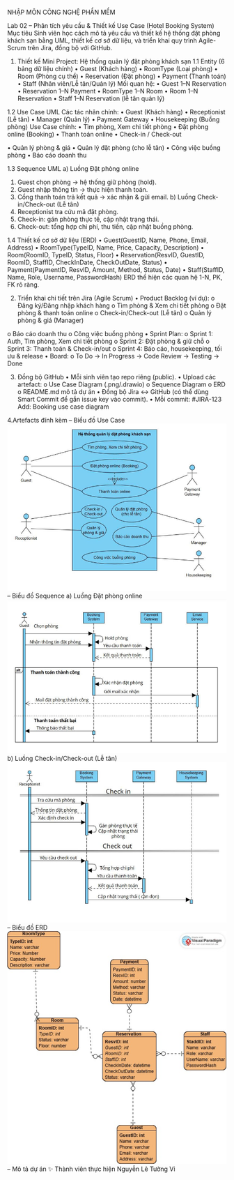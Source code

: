 NHẬP MÔN CÔNG NGHỆ PHẦN MỀM

Lab 02 – Phân tích yêu cầu & Thiết kế Use Case (Hotel Booking System)
Mục tiêu
Sinh viên học cách mô tả yêu cầu và thiết kế hệ thống đặt phòng khách sạn bằng UML,
thiết kế cơ sở dữ liệu, và triển khai quy trình Agile-Scrum trên Jira, đồng bộ với GitHub.

1. Thiết kế Mini Project: Hệ thống quản lý đặt phòng khách sạn
1.1 Entity (6 bảng dữ liệu chính)
• Guest (Khách hàng)
• RoomType (Loại phòng)
• Room (Phòng cụ thể)
• Reservation (Đặt phòng)
• Payment (Thanh toán)
• Staff (Nhân viên/Lễ tân/Quản lý)
Mối quan hệ:
• Guest 1–N Reservation
• Reservation 1–N Payment
• RoomType 1–N Room
• Room 1–N Reservation
• Staff 1–N Reservation (lễ tân quản lý)

1.2 Use Case UML
Các tác nhân chính:
• Guest (Khách hàng)
• Receptionist (Lễ tân)
• Manager (Quản lý)
• Payment Gateway
• Housekeeping (Buồng phòng)
Use Case chính:
• Tìm phòng, Xem chi tiết phòng
• Đặt phòng online (Booking)
• Thanh toán online
• Check-in / Check-out

• Quản lý phòng & giá
• Quản lý đặt phòng (cho lễ tân)
• Công việc buồng phòng
• Báo cáo doanh thu

1.3 Sequence UML
a) Luồng Đặt phòng online
1. Guest chọn phòng → hệ thống giữ phòng (hold).
2. Guest nhập thông tin → thực hiện thanh toán.
3. Cổng thanh toán trả kết quả → xác nhận & gửi email.
b) Luồng Check-in/Check-out (Lễ tân)
1. Receptionist tra cứu mã đặt phòng.
2. Check-in: gán phòng thực tế, cập nhật trạng thái.
3. Check-out: tổng hợp chi phí, thu tiền, cập nhật buồng phòng.

1.4 Thiết kế cơ sở dữ liệu (ERD)
• Guest(GuestID, Name, Phone, Email, Address)
• RoomType(TypeID, Name, Price, Capacity, Description)
• Room(RoomID, TypeID, Status, Floor)
• Reservation(ResvID, GuestID, RoomID, StaffID, CheckInDate, CheckOutDate,
Status)
• Payment(PaymentID, ResvID, Amount, Method, Status, Date)
• Staff(StaffID, Name, Role, Username, PasswordHash)
ERD thể hiện các quan hệ 1-N, PK, FK rõ ràng.

2. Triển khai chi tiết trên Jira (Agile Scrum)
• Product Backlog (ví dụ):
o Đăng ký/Đăng nhập khách hàng
o Tìm phòng & Xem chi tiết phòng
o Đặt phòng & thanh toán online
o Check-in/Check-out (Lễ tân)
o Quản lý phòng & giá (Manager)

o Báo cáo doanh thu
o Công việc buồng phòng
• Sprint Plan:
o Sprint 1: Auth, Tìm phòng, Xem chi tiết phòng
o Sprint 2: Đặt phòng & giữ chỗ
o Sprint 3: Thanh toán & Check-in/out
o Sprint 4: Báo cáo, housekeeping, tối ưu & release
• Board:
o To Do → In Progress → Code Review → Testing → Done

3. Đồng bộ GitHub
• Mỗi sinh viên tạo repo riêng (public).
• Upload các artefact:
o Use Case Diagram (.png/.drawio)
o Sequence Diagram
o ERD
o README.md mô tả dự án
• Đồng bộ Jira ↔ GitHub (có thể dùng Smart Commit để gắn issue key vào commit).
• Mỗi commit: #JIRA-123 Add: Booking use case diagram

4.Artefacts đính kèm
– Biểu đồ Use Case
![alt text](usecases.jpg)
– Biểu đồ Sequence
a) Luồng Đặt phòng online
![alt text](sequence_a.jpg)
b) Luồng Check-in/Check-out (Lễ tân)
![alt text](sequence_b.jpg)
– Biểu đồ ERD
![alt text](ERD.jpg)
– Mô tả dự án
✨ Thành viên thực hiện
Nguyễn Lê Tường Vi